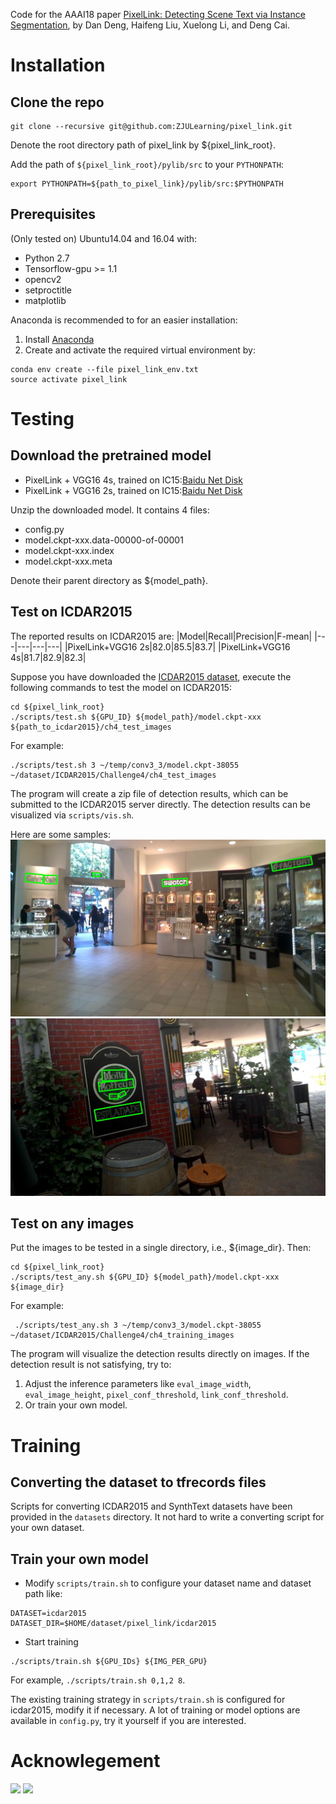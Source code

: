 Code for the AAAI18 paper [PixelLink: Detecting Scene Text via Instance Segmentation](https://arxiv.org/abs/1801.01315), by Dan Deng, Haifeng Liu, Xuelong Li, and Deng Cai.
# Installation
## Clone the repo
```
git clone --recursive git@github.com:ZJULearning/pixel_link.git
```

Denote the root directory path of pixel_link by ${pixel_link_root}. 

Add the path of `${pixel_link_root}/pylib/src` to your `PYTHONPATH`:
```
export PYTHONPATH=${path_to_pixel_link}/pylib/src:$PYTHONPATH
```

## Prerequisites
 (Only tested on) Ubuntu14.04 and 16.04 with:
* Python 2.7
* Tensorflow-gpu >= 1.1
* opencv2
* setproctitle
* matplotlib

Anaconda is recommended to for an easier installation:

1. Install [Anaconda](https://anaconda.org/)
2. Create and activate the required virtual environment by:
```
conda env create --file pixel_link_env.txt
source activate pixel_link
```

# Testing
## Download the pretrained model
* PixelLink + VGG16 4s, trained on IC15:[Baidu Net Disk](https://pan.baidu.com/s/1jsOc-cutC4GyF-wMMyj5-w)
* PixelLink + VGG16 2s, trained on IC15:[Baidu Net Disk](https://pan.baidu.com/s/1asSFsRSgviU2GnvGt2lAUw)

Unzip the downloaded model. It contains 4 files:

* config.py
* model.ckpt-xxx.data-00000-of-00001
* model.ckpt-xxx.index  
* model.ckpt-xxx.meta

Denote their parent directory as ${model_path}.

## Test on ICDAR2015
The reported results on ICDAR2015  are:
|Model|Recall|Precision|F-mean|
|---|---|---|---|
|PixelLink+VGG16 2s|82.0|85.5|83.7|
|PixelLink+VGG16 4s|81.7|82.9|82.3|

Suppose you have downloaded the [ICDAR2015 dataset](http://rrc.cvc.uab.es/?ch=4&com=downloads), execute the following commands to test the model on ICDAR2015:
```
cd ${pixel_link_root}
./scripts/test.sh ${GPU_ID} ${model_path}/model.ckpt-xxx ${path_to_icdar2015}/ch4_test_images
```
For example:
```
./scripts/test.sh 3 ~/temp/conv3_3/model.ckpt-38055 ~/dataset/ICDAR2015/Challenge4/ch4_test_images
```

The program will create a zip file of  detection results, which can be submitted to the ICDAR2015 server directly.
The detection results can be visualized via `scripts/vis.sh`.

Here are some samples:
![./samples/img_333_pred.jpg](./samples/img_333_pred.jpg)
![./samples/img_249_pred.jpg](./samples/img_249_pred.jpg)


## Test on any images
Put the images to be tested in a single directory, i.e., ${image_dir}. Then:
```
cd ${pixel_link_root}
./scripts/test_any.sh ${GPU_ID} ${model_path}/model.ckpt-xxx ${image_dir}
```
For example:
```
 ./scripts/test_any.sh 3 ~/temp/conv3_3/model.ckpt-38055 ~/dataset/ICDAR2015/Challenge4/ch4_training_images
```

The program will visualize the detection results directly on images.   If the detection result is not satisfying, try to:

1. Adjust the inference parameters like `eval_image_width`, `eval_image_height`, `pixel_conf_threshold`, `link_conf_threshold`.
2. Or train your own model.

# Training
## Converting the dataset to tfrecords files
Scripts for converting ICDAR2015 and SynthText datasets have been provided in the `datasets` directory.
 It not hard to write a converting script  for your own dataset.

## Train your own model

* Modify `scripts/train.sh` to configure your dataset name and dataset path like:
```
DATASET=icdar2015
DATASET_DIR=$HOME/dataset/pixel_link/icdar2015
```
* Start training
```
./scripts/train.sh ${GPU_IDs} ${IMG_PER_GPU}
```
For example, `./scripts/train.sh 0,1,2 8`. 

The existing training strategy in `scripts/train.sh` is configured for icdar2015, modify it if necessary.  A lot of training or model options  are available in `config.py`, try it yourself if you are interested.

# Acknowlegement
![](http://www.cad.zju.edu.cn/templets/default/imgzd/logo.jpg)
![](http://www.cvte.com/images/logo.png)
